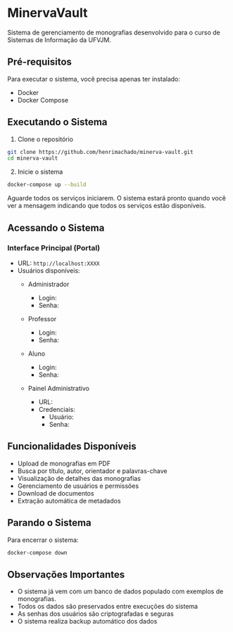 # MinervaVault

Sistema de gerenciamento de monografias desenvolvido para o curso de Sistemas de Informação da UFVJM.

## Pré-requisitos

Para executar o sistema, você precisa apenas ter instalado:
- Docker
- Docker Compose

## Executando o Sistema

1. Clone o repositório
```bash
git clone https://github.com/henrimachado/minerva-vault.git
cd minerva-vault
```

2. Inicie o sistema
```bash
docker-compose up --build
```

Aguarde todos os serviços iniciarem. O sistema estará pronto quando você ver a mensagem indicando que todos os serviços estão disponíveis.

## Acessando o Sistema
### Interface Principal (Portal)
- URL: ```http://localhost:XXXX```
- Usuários disponíveis:
    - Administrador
        - Login: 
        - Senha: 

    - Professor
        - Login: 
        - Senha: 

    - Aluno
        - Login: 
        - Senha: 

    - Painel Administrativo
        - URL: 
        - Credenciais:
            - Usuário: 
            - Senha: 

## Funcionalidades Disponíveis
- Upload de monografias em PDF
- Busca por título, autor, orientador e palavras-chave
- Visualização de detalhes das monografias
- Gerenciamento de usuários e permissões
- Download de documentos
- Extração automática de metadados

## Parando o Sistema
Para encerrar o sistema:
```bash
docker-compose down
```
## Observações Importantes
- O sistema já vem com um banco de dados populado com exemplos de monografias.
- Todos os dados são preservados entre execuções do sistema
- As senhas dos usuários são criptografadas e seguras
- O sistema realiza backup automático dos dados